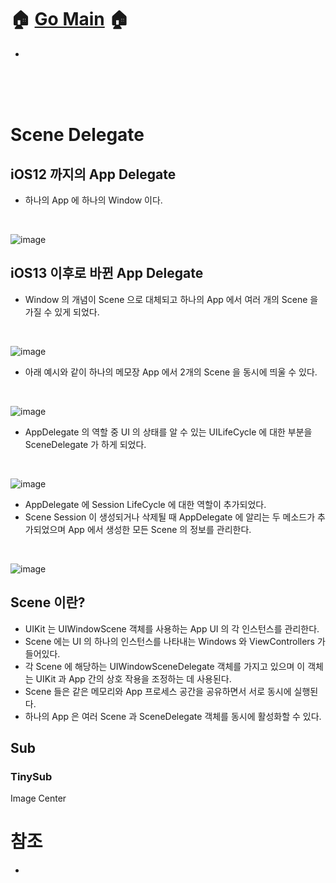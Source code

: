 # 🏠   [Go Main](https://github.com/Raccoon97/Swift/blob/main/README.md)   🏠
- []()


<br><br><br>

# Scene Delegate
## iOS12 까지의 App Delegate
- 하나의 App 에 하나의 Window 이다.

<br>

![image](https://user-images.githubusercontent.com/101554627/175017828-1a18ddab-1c1c-4804-9baf-72127715745c.png)

## iOS13 이후로 바뀐 App Delegate
- Window 의 개념이 Scene 으로 대체되고 하나의 App 에서 여러 개의 Scene 을 가질 수 있게 되었다.

<br>

![image](https://user-images.githubusercontent.com/101554627/175017838-36ca3dfc-e158-4248-a4d6-9dcc902e2181.png)
- 아래 예시와 같이 하나의 메모장 App 에서 2개의 Scene 을 동시에 띄울 수 있다.

<br>

![image](https://user-images.githubusercontent.com/101554627/175018913-8ba00d8a-0d21-41aa-bf81-b6bec1437e1f.png)

- AppDelegate 의 역할 중 UI 의 상태를 알 수 있는 UILifeCycle 에 대한 부분을 SceneDelegate 가 하게 되었다.

<br>

![image](https://user-images.githubusercontent.com/101554627/175018354-c886ccf0-f66c-438a-be3f-81b08f3e8472.png)
- AppDelegate 에 Session LifeCycle 에 대한 역할이 추가되었다.
- Scene Session 이 생성되거나 삭제될 때 AppDelegate 에 알리는 두 메소드가 추가되었으며 App 에서 생성한 모든 Scene 의 정보를 관리한다.
<br>

![image](https://user-images.githubusercontent.com/101554627/175018791-74f86477-1706-4dd0-a055-17ff4bfed4dd.png)


## Scene 이란?
- UIKit 는 UIWindowScene 객체를 사용하는 App UI 의 각 인스턴스를 관리한다.
- Scene 에는 UI 의 하나의 인스턴스를 나타내는 Windows 와 ViewControllers 가 들어있다.
- 각 Scene 에 해당하는 UIWindowSceneDelegate 객체를 가지고 있으며 이 객체는 UIKit 과 App 간의 상호 작용을 조정하는 데 사용된다.
- Scene 들은 같은 메모리와 App 프로세스 공간을 공유하면서 서로 동시에 실행된다.
- 하나의 App 은 여러 Scene 과 SceneDelegate 객체를 동시에 활성화할 수 있다.

## Sub
### TinySub


<p aling="center"> Image Center
</p>

# 참조
- []()
